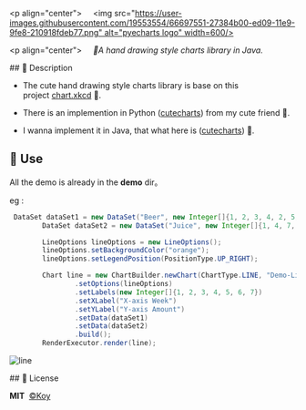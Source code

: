 
<p align="center">
    <img src="https://user-images.githubusercontent.com/19553554/66697551-27384b00-ed09-11e9-9fe8-210918fdeb77.png" alt="pyecharts logo" width=600/>
</p>

<p align="center">
    <i>🎨A hand drawing style charts library in Java.</i>
</p>



## 📣 Description

- The cute hand drawing style charts library is base on this project [chart.xkcd](https://github.com/timqian/chart.xkcd) :rocket:.

- There is an implemention in Python ([cutecharts](https://github.com/chenjiandongx/cutecharts)) from my cute friend :dog:.

- I wanna implement it in Java, that what here is ([cutecharts](https://github.com/Koooooo-7/cutecharts)) 🎨.



## 📝 Use

All the demo is already in the **demo**  dir。

eg :

```java
 DataSet dataSet1 = new DataSet("Beer", new Integer[]{1, 2, 3, 4, 2, 5, 4});
        DataSet dataSet2 = new DataSet("Juice", new Integer[]{1, 4, 7, 4, 1, 3, 2});

        LineOptions lineOptions = new LineOptions();
        lineOptions.setBackgroundColor("orange");
        lineOptions.setLegendPosition(PositionType.UP_RIGHT);

        Chart line = new ChartBuilder.newChart(ChartType.LINE, "Demo-Line")
                .setOptions(lineOptions)
                .setLabels(new Integer[]{1, 2, 3, 4, 5, 6, 7})
                .setXLabel("X-axis Week")
                .setYLabel("Y-axis Amount")
                .setData(dataSet1)
                .setData(dataSet2)
                .build();
        RenderExecutor.render(line);
```

![line](https://user-images.githubusercontent.com/33706142/77851369-69980a80-720b-11ea-885b-a39fc54d83d9.png)




## 📃 License

**MIT**  [©Koy](https://github.com/Koooooo-7)